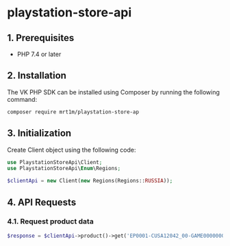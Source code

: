# playstation-store-api

## 1. Prerequisites

* PHP 7.4 or later

## 2. Installation

The VK PHP SDK can be installed using Composer by running the following command:

```sh
composer require mrt1m/playstation-store-ap
```

## 3. Initialization

Create Client object using the following code:

```php
use PlaystationStoreApi\Client;
use PlaystationStoreApi\Enum\Regions;

$clientApi = new Client(new Regions(Regions::RUSSIA));
```

## 4. API Requests

### 4.1. Request product data

```php
$response = $clientApi->product()->get('EP0001-CUSA12042_00-GAME000000000000');
```